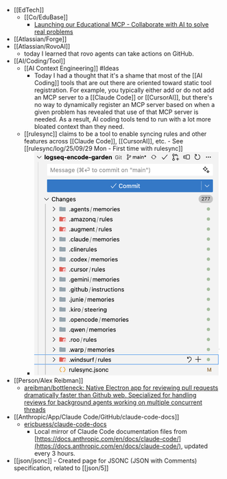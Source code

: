 - [[EdTech]]
	- [[Co/EduBase]]
		- [Launching our Educational MCP - Collaborate with AI to solve real problems](https://edubase.blog/launching-edubase-mcp/)
- [[Atlassian/Forge]]
- [[Atlassian/RovoAI]]
	- today I learned that rovo agents can take actions on GitHub.
- [[AI/Coding/Tool]]
	- [[AI Context Engineering]] #Ideas
		- Today I had a thought that it's a shame that most of the [[AI Coding]] tools that are out there are oriented toward static tool registration. For example, you typically either add or do not add an MCP server to a [[Claude Code]] or [[CursorAI]], but there's no way to dynamically register an MCP server based on when a given problem has revealed that use of that MCP server is needed. As a result, AI coding tools tend to run with a lot more bloated context than they need.
	- [[rulesync]] claims to be a tool to enable syncing rules and other features across [[Claude Code]], [[CursorAI]], etc. - See [[rulesync/log/25/09/29 Mon - First time with rulesync]]
		- ![image.png](../assets/image_1759154003791_0.png)
- [[Person/Alex Reibman]]
	- [areibman/bottleneck: Native Electron app for reviewing pull requests dramatically faster than Github web. Specialized for handling reviews for background agents working on multiple concurrent threads](https://github.com/areibman/bottleneck)
- [[Anthropic/App/Claude Code/GitHub/claude-code-docs]]
	- [ericbuess/claude-code-docs](https://github.com/ericbuess/claude-code-docs)
		- Local mirror of Claude Code documentation files from [https://docs.anthropic.com/en/docs/claude-code/](https://docs.anthropic.com/en/docs/claude-code/), updated every 3 hours.
- [[json/jsonc]] - Created page for JSONC (JSON with Comments) specification, related to [[json/5]]